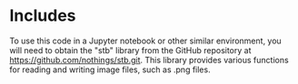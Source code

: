 # Includes
To use this code in a Jupyter notebook or other similar environment, you will need to obtain the "stb" library from the GitHub repository at https://github.com/nothings/stb.git. This library provides various functions for reading and writing image files, such as .png files.
